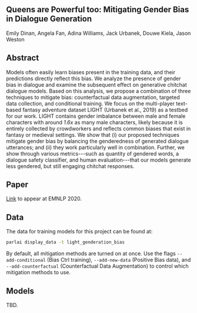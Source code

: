 ## Queens are Powerful too: Mitigating Gender Bias in Dialogue Generation

Emily Dinan, Angela Fan, Adina Williams, Jack Urbanek, Douwe Kiela, Jason Weston

## Abstract

Models often easily learn biases present in the training data, and their predictions directly reflect this bias.
We analyze the presence of gender bias in dialogue and examine the subsequent effect on generative chitchat
dialogue models. Based on this analysis, we propose a combination of three techniques to mitigate bias:
counterfactual data augmentation, targeted data collection, and conditional training. We focus on the multi-player
text-based fantasy adventure dataset LIGHT (Urbanek et al., 2019) as a testbed for our work.
LIGHT contains gender imbalance between male and female characters with around _1.6x_ as many male characters,
likely because it is entirely collected by crowdworkers and reflects common biases that exist in fantasy or
medieval settings.
We show that (i) our proposed techniques mitigate gender bias by balancing the genderedness of generated
dialogue utterances;  and (ii) they work particularly well in combination. Further,
we show through various metrics---such as quantity of gendered words, a dialogue safety classifier,
and human evaluation---that our models generate less gendered, but still engaging chitchat responses.

## Paper

[Link](https://arxiv.org/abs/1911.03842) to appear at EMNLP 2020.

## Data

The data for training models for this project can be found at:
```bash
parlai display_data -t light_genderation_bias
```

By default, all mitigation methods are turned on at once. Use the flags `--add-conditional` (Bias Ctrl training), `--add-new-data` (Positive Bias data), and `--add-counterfactual` (Counterfactual Data Augmentation) to control which mitigation methods to use.

## Models

TBD.
